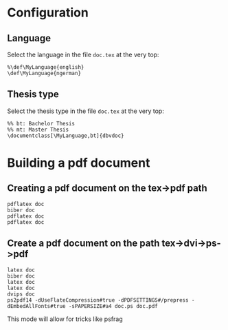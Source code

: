 # Configuration

## Language
Select the language in the file ```doc.tex``` at the very top:

    %\def\MyLanguage{english}
    \def\MyLanguage{ngerman}

## Thesis type
Select the thesis type in the file ```doc.tex``` at the very top:

    %% bt: Bachelor Thesis
    %% mt: Master Thesis
    \documentclass[\MyLanguage,bt]{dbvdoc}

# Building a pdf document

## Creating a pdf document on the tex->pdf path
    pdflatex doc
    biber doc
    pdflatex doc
    pdflatex doc

## Create a pdf document on the path tex->dvi->ps->pdf
    latex doc
    biber doc
    latex doc
    latex doc
    dvips doc
    ps2pdf14 -dUseFlateCompression#true -dPDFSETTINGS#/prepress -dEmbedAllFonts#true -sPAPERSIZE#a4 doc.ps doc.pdf

This mode will allow for tricks like psfrag
